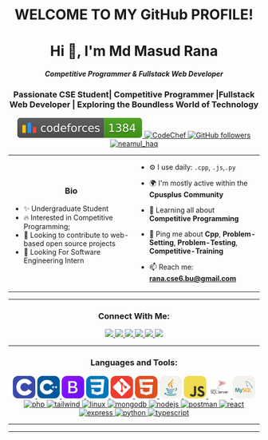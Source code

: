 <!--<p align="center" ><img  src = "https://github.com/7oSkaaa/7oSkaaa/blob/main/Images/about_me.gif?raw=true" width = 100px></p>-->
<h1 align="center">WELCOME TO MY GitHub PROFILE!</h1>
<h1 align="center">Hi 👋, I'm  Md Masud Rana</h1>
<h5 align="center">Competitive Programmer & Fullstack Web Developer</h5>
<h3 align="center">Passionate CSE Student| Competitive Programmer |Fullstack Web Developer | Exploring the Boundless World of Technology</h3>
<p align="center"> 
<a href="https://codeforces.com/profile/MASUD_BU">
    <img src="https://github.com/neamul-haq/cf-statistics/blob/main/output/max_rating.svg" alt="CF rating" />
  </a>
  <a href="https://www.codechef.com/users/ranacse6bu">
    <img height='20px' width='80px'  style="object-fit: cover" src="https://asset.brandfetch.io/idM2-b7Taf/id6L822oFL.jpeg" alt="CodeChef" />
  </a>
  <a href="https://github.com/MASUD19CSE045/MASUD19CSE045">
    <img alt="GitHub followers" src="https://img.shields.io/github/followers/neamul-haq?color=green&logo=github">
  </a>
  <a href="https://github.com/MASUD19CSE045/MASUD19CSE045">
   <img src="https://komarev.com/ghpvc/?username=neamul-haq&label=Profile%20views&color=0e75b6&style=flat" alt="neamul_haq" /> 
  </a>
</p>

<table align="center">
<tr border="none">
<td width="50%" align="left">
  
  <h3 align="center">Bio</h3>
  
- ✨ Undergraduate Student
- :fire: Interested in Competitive Programming;
- :calendar: Looking to contribute to web-based open source projects
- 📆 Looking For Software Engineering Intern
  
</td>
 <td width="50%" align="left">

- ⚙️ I use daily: `.cpp`, `.js`,`.py`
- 🌍 I'm mostly active within the **Cpusplus Community**
- 🌱 Learning all about **Competitive Programming** 
- 💬 Ping me about **Cpp**, **Problem-Setting**, **Problem-Testing**, **Competitive-Training**
- 📫 Reach me: **rana.cse6.bu@gmail.com**
  
  </td>
</tr>
</table>

---
<h3 align="center">Connect With Me:</h3>

<p align="center">
<a href="https://twitter.com/BuCse6">
  <img src="https://img.shields.io/badge/twitter-%231DA1F2.svg?&style=for-the-badge&logo=twitter&logoColor=white" height=25>
</a> 
<a href="https://www.linkedin.com/in/md-masud-rana-5b1a17214/">
  <img src="https://img.shields.io/badge/linkedin-%230077B5.svg?&style=for-the-badge&logo=linkedin&logoColor=white" height=25>
</a> 
<a href="https://www.facebook.com/profile.php?id=100008709106619">
  <img src="https://img.shields.io/badge/Facebook-1877F2?style=for-the-badge&logo=facebook&logoColor=white" height=25>
</a>
<a href="mailto:rana.cse6.bu.@gmail.com">
  <img src="https://img.shields.io/badge/Gmail-D14836?style=for-the-badge&logo=gmail&logoColor=white" height=25>
<!--</a>
  <a href="https://discordapp.com/users/1112011885018107905">
  <img src="https://img.shields.io/badge/Discord-12100E?style=for-the-badge&logo=discord&logoColor=white" height=25>
</a>-->

  <a href="https://codeforces.com/profile/MASUD_BU">
  <img src="https://img.shields.io/badge/Codeforces-12100E?style=for-the-badge&logo=codeforces&logoColor=white" height=25>
</a>
  
  <a href="https://www.codechef.com/users/ranacse6bu">
  <img src="https://img.shields.io/badge/Codechef-12100E?style=for-the-badge&logo=codechef&logoColor=white" height=25>
</a>
</p>

---

<h3 align="center">Languages and Tools:</h3>
<p align="center"> 
  <a href="https://www.cprogramming.com/" target="_blank" rel="noreferrer"> <img src="https://github.com/tandpfun/skill-icons/blob/main/icons/C.svg" alt="c" width="45" height="45"/> </a>
  <a href="https://www.w3schools.com/cpp/" target="_blank" rel="noreferrer"> <img src="https://github.com/tandpfun/skill-icons/blob/main/icons/CPP.svg" alt="cplusplus" width="45" height="45"/> </a>
  <a href="https://getbootstrap.com" target="_blank" rel="noreferrer"> <img src="https://github.com/tandpfun/skill-icons/blob/main/icons/Bootstrap.svg" alt="bootstrap" width="45" height="45"/> </a> 
  <a href="https://www.w3schools.com/css/" target="_blank" rel="noreferrer"> <img src="https://github.com/tandpfun/skill-icons/blob/main/icons/CSS.svg" alt="css3" width="45" height="45"/> </a> 
  <a href="https://git-scm.com/" target="_blank" rel="noreferrer"> <img src="https://github.com/tandpfun/skill-icons/blob/main/icons/Git.svg" alt="git" width="45" height="45"/> </a> 
  <a href="https://www.w3.org/html/" target="_blank" rel="noreferrer"> <img src="https://github.com/tandpfun/skill-icons/blob/main/icons/HTML.svg" alt="html5" width="45" height="45"/> </a> 
  <a href="https://www.java.com" target="_blank" rel="noreferrer"> <img src="https://github.com/tandpfun/skill-icons/blob/main/icons/Java-Light.svg" alt="java" width="45" height="45"/> </a> 
  <a href="https://developer.mozilla.org/en-US/docs/Web/JavaScript" target="_blank" rel="noreferrer"> <img src="https://github.com/tandpfun/skill-icons/blob/main/icons/JavaScript.svg" alt="javascript" width="45" height="45"/> </a>
  <a href="https://www.microsoft.com/en-us/sql-server" target="_blank" rel="noreferrer"> <img src="https://github.com/Scar1109/skill-icons/blob/Scar1109/icons/microsoftSQL.svg" alt="mssql" width="45" height="45"/> </a>
  <a href="https://www.mysql.com/" target="_blank" rel="noreferrer"> <img src="https://github.com/tandpfun/skill-icons/blob/main/icons/MySQL-Light.svg" alt="mysql" width="45" height="45"/> </a> 
   <a href="https://www.php.net" target="_blank" rel="noreferrer"> <img src="https://github.com/Scar1109/skill-icons/blob/Scar1109/icons/PHP-Light.svg" alt="php" width="45" height="45"/> </a> 
  <a href="https://tailwindcss.com/" target="_blank" rel="noreferrer"> <img src="https://github.com/Scar1109/skill-icons/blob/Scar1109/icons/TailwindCSS-Light.svg" alt="tailwind" width="45" height="45"/> </a>
  <a href="https://www.linux.org/" target="_blank" rel="noreferrer"> <img src="https://github.com/Scar1109/skill-icons/blob/main/icons/Linux-Light.svg" alt="linux" width="45" height="45"/> </a> 
  <a href="https://www.mongodb.com/" target="_blank" rel="noreferrer"> <img src="https://github.com/Scar1109/skill-icons/blob/main/icons/MongoDB.svg" alt="mongodb" width="45" height="45"/> </a> 
  <a href="https://nodejs.org" target="_blank" rel="noreferrer"> <img src="https://github.com/Scar1109/skill-icons/blob/main/icons/NodeJS-Light.svg" alt="nodejs" width="45" height="45"/> </a> 
  <a href="https://postman.com" target="_blank" rel="noreferrer"> <img src="https://github.com/Scar1109/skill-icons/blob/main/icons/Postman.svg" alt="postman" width="45" height="45"/> </a>
  <a href="https://reactjs.org/" target="_blank" rel="noreferrer"> <img src="https://github.com/Scar1109/skill-icons/blob/main/icons/React-Light.svg" alt="react" width="45" height="45"/> </a> 
  <a href="https://expressjs.com" target="_blank" rel="noreferrer"> <img src="https://github.com/Scar1109/skill-icons/blob/main/icons/ExpressJS-Light.svg" alt="express" width="45" height="45"/> </a>
  <a href="https://www.python.org" target="_blank" rel="noreferrer"> <img src="https://github.com/Scar1109/skill-icons/blob/main/icons/Python-Light.svg" alt="python" width="45" height="45"/> </a> 
  <a href="https://www.typescriptlang.org/" target="_blank" rel="noreferrer"> <img src="https://github.com/Scar1109/skill-icons/blob/main/icons/TypeScript.svg" alt="typescript" width="45" height="45"/> </a> </p>
  
---

<!--<b>&#128200; Competitive Programming</b>
<p float="left">
<img height="273em" src="https://leetcard.jacoblin.cool/Neamul_haq?theme=light&font=Karma&ext=contest" />
</p>
<p float="right">
  <img height="280em" src="https://github.com/neamul-haq/cf-statistics/blob/main/output/light_card.svg#gh-dark-mode-only." />
</p>
<h3 align="center">My Statistics:</h3>
<p align="center">
<table align="center">
<tr border="none">
<td width="50%" align="center">
  
  <img  align="center"  src="https://github-readme-stats.vercel.app/api?username=neamul-haq&theme=dark&show_icons=true&count_private=true" />
  <br></br>
  <img  title="🔥 Get streak stats for your profile at git.io/streak-stats" alt="Mark streak" src="https://github-readme-streak-stats.herokuapp.com/?user=neamul-haq&theme=dark&hide_border=false" /> 
</td>
<td width="50%" align="center">

  <img  align="center"  src="https://github-readme-stats.anuraghazra1.vercel.app/api/top-langs/?username=neamul-haq&theme=dark&hide_border=false&no-bg=true&no-frame=true&langs_count=7"/>
  
  </td>
</tr>
</table>-->

---
